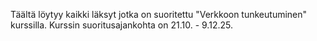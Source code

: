 Täältä löytyy kaikki läksyt jotka on suoritettu "Verkkoon tunkeutuminen" kurssilla. Kurssin suoritusajankohta on 21.10. - 9.12.25.
